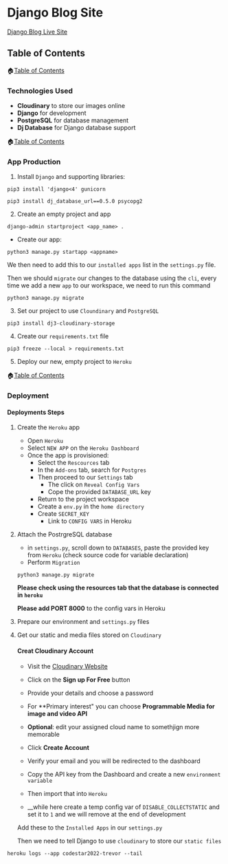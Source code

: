 # Django Blog Site

[Django Blog Live Site]()

## Table of Contents

🏠[Table of Contents](#table-of-contents)

### Technologies Used

- **Cloudinary** to store our images online
- **Django** for development
- **PostgreSQL** for database management
- **Dj Database** for Django database support

🏠[Table of Contents](#table-of-contents)

### App Production

1. Install `Django` and supporting libraries:

```
pip3 install 'django<4' gunicorn
```
```
pip3 install dj_database_url==0.5.0 psycopg2
```

2. Create an empty project and app
```
django-admin startproject <app_name> .
```

- Create our app:
```
python3 manage.py startapp <appname>
```

We then need to add this to our `installed apps` list in the `settings.py` file.

Then we should `migrate` our changes to the database using the `cli`, every time we add a new `app` to our workspace, we need to run this command 

```
python3 manage.py migrate
```

3. Set our project to use `Cloundinary` and `PostgreSQL`
```
pip3 install dj3-cloudinary-storage
```

4. Create our `requirements.txt` file
```
pip3 freeze --local > requirements.txt
```

5. Deploy our new, empty project to `Heroku`

🏠[Table of Contents](#table-of-contents)

### Deployment

#### Deployments Steps

1. Create the `Heroku` app
    - Open `Heroku`
    - Select `NEW APP` on the `Heroku Dashboard`
    - Once the app is provisioned:
        - Select the `Rescources` tab
        - In the `Add-ons` tab, search for `Postgres`
        - Then proceed to our `Settings` tab
            - The click on `Reveal Config Vars`
            - Cope the provided `DATABASE_URL` key
        - Return to the project workspace
        - Create a `env.py` in the `home directory`
        - Create `SECRET_KEY` 
            - Link to `CONFIG VARS` in Heroku

2. Attach the PostrgreSQL database
    - in `settings.py`, scroll down to `DATABASES`, paste the provided key from `Heroku` (check source code for variable declaration)
    - Perform `Migration`
    ```
    python3 manage.py migrate
    ```
    **Please check using the resources tab that the database is connected in `heroku`**

    __Please add PORT 8000__ to the config vars in Heroku

3. Prepare our environment and `settings.py` files
4. Get our static and media files stored on `Cloudinary`

    #### Creat Cloudinary Account
    - Visit the [Cloudinary Website](https://cloudinary.com/)
    - Click on the **Sign up For Free** button
    - Provide your details and choose a password
    - For **Primary interest" you can choose **Programmable Media for image and video API**
    - __Optional__: edit your assigned cloud name to somethjign more memorable
    - Click **Create Account**
    - Verify your email and you will be redirected to the dashboard

    - Copy the API key from the Dashboard and create a new `environment variable`
    - Then import that into `Heroku`
    - __while here create a temp config var of `DISABLE_COLLECTSTATIC` and set it to `1` and we will remove at the end of development

    Add these to the `Installed Apps` in our `settings.py`

    Then we need to tell Django to use `cloudinary` to store our `static files`

```
heroku logs --app codestar2022-trevor --tail
```